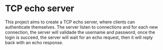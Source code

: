 # TCP echo server

This project aims to create a TCP echo server, where clients can authenticate themselves. The server listen to connections and for each new connection, the server will validade the username and password, once the login is succeed, the server will wait for an echo request, then it will reply back with an echo response.
